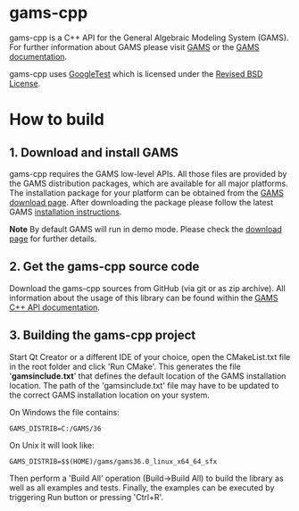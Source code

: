 # gams-cpp #

gams-cpp is a C++ API for the General Algebraic Modeling System (GAMS). For further information about GAMS please visit [GAMS](https://www.gams.com) or the [GAMS documentation](https://www.gams.com/latest/docs/).

gams-cpp uses [GoogleTest](https://github.com/google/googletest) which is licensed under the [Revised BSD License](https://github.com/google/googletest/blob/master/LICENSE).

# How to build #

## 1. Download and install GAMS ##

gams-cpp requires the GAMS low-level APIs. All those files are provided by the GAMS distribution packages, which are available for all major platforms. The installation package for your platform can be obtained from the [GAMS download page](https://www.gams.com/download/). After downloading the package please follow the latest GAMS [installation instructions](https://www.gams.com/latest/docs/UG_MAIN.html#UG_INSTALL).

**Note** By default GAMS will run in demo mode. Please check the [download page](https://www.gams.com/download/) for further details.

## 2. Get the gams-cpp source code ##

Download the gams-cpp sources from GitHub (via git or as zip archive). All information about the usage of this library can be found within the [GAMS C++ API documentation](https://www.gams.com/latest/docs/API_CPP_TUTORIAL.html).

## 3. Building the gams-cpp project ##

Start Qt Creator or a different IDE of your choice, open the CMakeList.txt file in the root folder and click 'Run CMake'. This generates the file '**gamsinclude.txt**' that defines the default location of the GAMS installation location. The path of the 'gamsinclude.txt' file may have to be updated to the correct GAMS installation location on your system.

On Windows the file contains:
```
GAMS_DISTRIB=C:/GAMS/36
```
On Unix it will look like:
```
GAMS_DISTRIB=$$(HOME)/gams/gams36.0_linux_x64_64_sfx
```

Then perform a 'Build All' operation (Build->Build All) to build the library as well as all examples and tests. Finally, the examples can be executed by triggering Run button or pressing 'Ctrl+R'.
